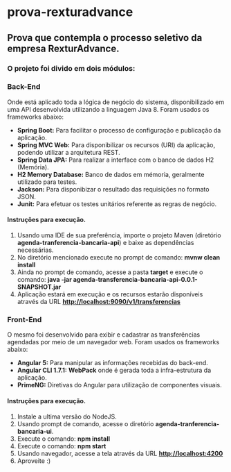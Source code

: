 # prova-rexturadvance
<h2>Prova que contempla o processo seletivo da empresa RexturAdvance.</h2>

<h3>O projeto foi divido em dois módulos:</h3>

<h3><b>Back-End</b></h3>

Onde está aplicado toda a lógica de negócio do sistema, disponibilizado em uma API desenvolvida utilizando a linguagem Java 8.
Foram usados os frameworks abaixo:

<ul>
  <li><b>Spring Boot:</b> Para facilitar o processo de configuração e publicação da aplicação.</li>
  <li><b>Spring MVC Web:</b> Para disponibilizar os recursos (URI) da aplicação, podendo utilizar a arquitetura REST.</li>
  <li><b>Spring Data JPA:</b> Para realizar a interface com o banco de dados H2 (Memória).</li>
  <li><b>H2 Memory Database:</b> Banco de dados em mémoria, geralmente utilizado para testes.</li>
  <li><b>Jackson:</b> Para disponibizar o resultado das requisições no formato JSON.</li>
  <li><b>Junit:</b> Para efetuar os testes unitários referente as regras de negócio.</li>
</ul>

<h4><b>Instruções para execução.</b></h4>

<ol type="1">
  <li>Usando uma IDE de sua preferência, importe o projeto Maven (diretório <b>agenda-tranferencia-bancaria-api</b>) e baixe as dependências necessárias.</li>
  <li>No diretório mencionado execute no prompt de comando: <b>mvnw clean install</b></li>
  <li>Ainda no prompt de comando, acesse a pasta <b>target</b> e execute o comando: <b>java -jar agenda-transferencia-bancaria-api-0.0.1-SNAPSHOT.jar</b></li>
  <li>Aplicação estará em execução e os recursos estarão disponíveis através da URL <b><a href="http://localhost:9090/v1/transferencias">http://localhost:9090/v1/transferencias</a></b></li>
</ol>  

<h3><b>Front-End</b></h3>

O mesmo foi desenvolvido para exibir e cadastrar as transferências agendadas por meio de um navegador web.
Foram usados os frameworks abaixo:

<ul>
  <li><b>Angular 5:</b> Para manipular as informações recebidas do back-end.</li>
  <li><b>Angular CLI 1.7.1:</b> <b>WebPack</b> onde é gerada toda a infra-estrutura da aplicação.</li>
  <li><b>PrimeNG:</b> Diretivas do Angular para utilização de componentes visuais.</li>
</ul>

<h4><b>Instruções para execução.</b></h4>

<ol type="1">
  <li>Instale a ultima versão do NodeJS.</li>
  <li>Usando prompt de comando, acesse o diretório <b>agenda-tranferencia-bancaria-ui</b>.</li>
  <li>Execute o comando: <b>npm install</b></li>
  <li>Execute o comando: <b>npm start</b></li>
  <li>Usando navegador, acesse a tela através da URL <b><a href="http://localhost:4200">http://localhost:4200</a></b></li>
  <li>Aproveite :)</li>
</ol>
